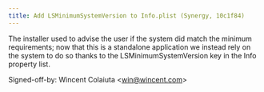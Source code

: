```yaml
---
title: Add LSMinimumSystemVersion to Info.plist (Synergy, 10c1f84)
---
```


The installer used to advise the user if the system did match the minimum requirements; now that this is a standalone application we instead rely on the system to do so thanks to the LSMinimumSystemVersion key in the Info property list.

Signed-off-by: Wincent Colaiuta &lt;win@wincent.com&gt;
